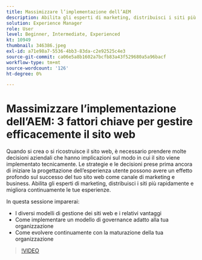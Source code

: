 ```yaml
---
title: Massimizzare l’implementazione dell’AEM
description: Abilita gli esperti di marketing, distribuisci i siti più rapidamente e migliora continuamente le tue esperienze.
solution: Experience Manager
role: User
level: Beginner, Intermediate, Experienced
kt: 10949
thumbnail: 346386.jpeg
exl-id: a71e98a7-5536-4bb3-83da-c2e92525c4e3
source-git-commit: ca06e5a8b1602a7bcfb83a43f529680a5a96bacf
workflow-type: tm+mt
source-wordcount: '126'
ht-degree: 0%

---
```


# Massimizzare l’implementazione dell’AEM: 3 fattori chiave per gestire efficacemente il sito web

Quando si crea o si ricostruisce il sito web, è necessario prendere molte decisioni aziendali che hanno implicazioni sul modo in cui il sito viene implementato tecnicamente. Le strategie e le decisioni prese prima ancora di iniziare la progettazione dell’esperienza utente possono avere un effetto profondo sul successo del tuo sito web come canale di marketing e business.  Abilita gli esperti di marketing, distribuisci i siti più rapidamente e migliora continuamente le tue esperienze.

In questa sessione imparerai:

* I diversi modelli di gestione dei siti web e i relativi vantaggi
* Come implementare un modello di governance adatto alla tua organizzazione
* Come evolvere continuamente con la maturazione della tua organizzazione

>[!VIDEO](https://video.tv.adobe.com/v/346386/?quality=12&learn=on)
